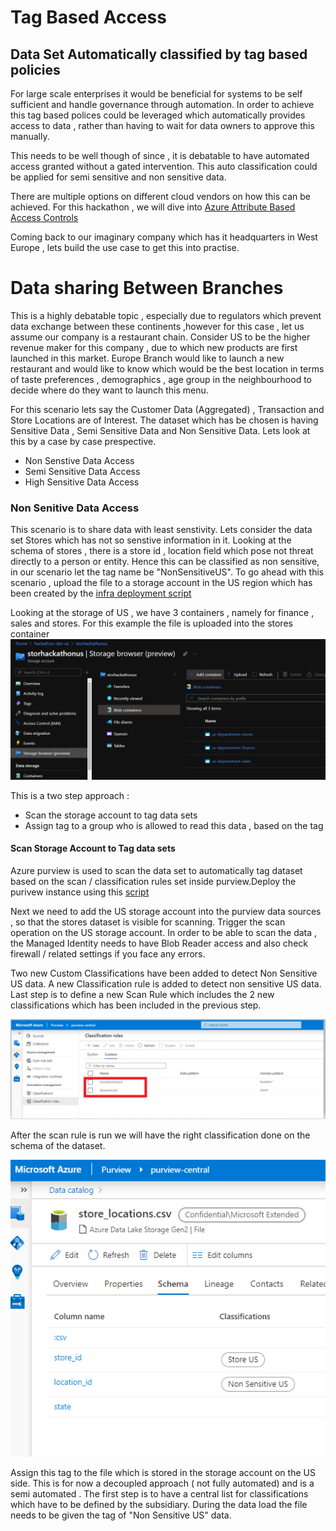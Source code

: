 # Tag Based Access

## Data Set Automatically classified by tag based policies

For large scale enterprises it would be beneficial for systems to be self sufficient and handle governance through automation. In order to achieve this tag based polices could be leveraged which automatically provides access to data , rather than having to wait for data owners to approve this manually.

This needs to be well though of since , it is debatable to have automated access granted without a gated intervention. This auto classification could be applied for semi sensitive and non sensitive data.

There are multiple options on different cloud vendors on how this can be achieved. For this hackathon , we will dive into [Azure Attribute Based Access Controls](https://docs.microsoft.com/en-us/azure/role-based-access-control/conditions-overview#:~:text=For%20more%20information%2C%20see%20Supplemental%20Terms%20of%20Use,principal%20access%20to%20a%20resource%20based%20on%20attributes.)

Coming back to our imaginary company which has it headquarters in West Europe , lets build the use case to get this into practise.

# Data sharing Between  Branches

This is a highly debatable topic , especially due to regulators which prevent data exchange between these continents ,however for this case , let us assume our company is a restaurant chain. Consider US to be the higher revenue maker for this company , due to which new products are first launched in this market. Europe Branch would like to launch a new restaurant and would like to know which would be the best location in terms of taste preferences , demographics , age group in the neighbourhood to decide where do they want to launch this menu.

For this scenario lets say the Customer Data (Aggregated) , Transaction and Store Locations are of Interest. The dataset which has be chosen is having Sensitive Data , Semi Sensitive Data and Non Sensitive Data. Lets look at this by a case by case prespective.

- Non Senstive Data Access 
- Semi Sensitive Data Access
- High Sensitive Data Access

### Non Senitive Data Access 

This scenario is to share data with least senstivity. Lets consider the data set Stores which has not so senstive information in it. Looking at the schema of stores , there is a store id , location field which pose not threat directly to a person or entity. Hence this can be classified as non sensitive, in our scenario let the tag name be  "NonSensitiveUS". To go ahead with this scenario , upload the file to a storage account in the US region which has been created by the [infra deployment script](/infra/main.bicep)

Looking at the storage of US , we have 3 containers , namely for finance , sales and stores. For this example the file is uploaded into the stores container
![Stores US](/docs/images/us-storage.PNG)

This is a two step approach :
- Scan the storage account to tag data sets 
- Assign tag to a group who is allowed to read this data , based on the tag 

#### Scan Storage Account to Tag data sets
Azure purview is used to scan the data set to automatically tag dataset based on the scan / classification rules set inside purview.Deploy the purivew instance using this [script](/infra/deployment.azcli)

Next we need to add the  US storage account into the purview data sources , so that the stores dataset is visible for scanning. Trigger the scan operation on the US storage account. In order to be able to scan the data , the Managed Identity needs to have Blob Reader access and also check firewall / related settings if you face any errors.

Two new Custom Classifications have been added to detect Non Sensitive US data. A new Classification rule is added to detect non sensitive US data. Last step is to define a new Scan Rule which includes the 2 new classifications which has been included in the previous step. 

![Classification](/docs/images/classification.PNG)

After the scan rule is run we will have the right classification done on the schema of the dataset.

![schema_class](/docs/images/schema_classification.PNG)

Assign this tag to the file which is stored in the storage account on the US side. This is for now a decoupled approach ( not fully automated) and is a semi automated . The first step is to  have a central list for classifications which have to be defined by the subsidiary. During the data load the file needs to be given the tag of "Non Sensitive US" data.
